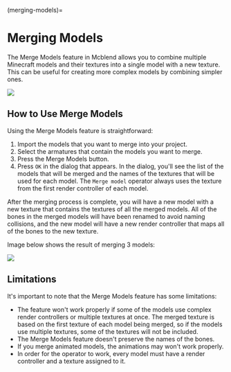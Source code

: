 (merging-models)=
# Merging Models
The Merge Models feature in Mcblend allows you to combine multiple Minecraft models and their textures into a single model with a new texture. This can be useful for creating more complex models by combining simpler ones.

![](/img/modeling/merge_models_button.png)

##  How to Use Merge Models
Using the Merge Models feature is straightforward:

1. Import the models that you want to merge into your project.
2. Select the armatures that contain the models you want to merge.
3. Press the Merge Models button.
4. Press `OK` in the dialog that appears. In the dialog, you'll see the list of the models that will be merged and the names of the textures that will be used for each model. The `Merge model` operator always uses the texture from the first render controller of each model.

After the merging process is complete, you will have a new model with a new texture that contains the textures of all the merged models. All of the bones in the merged models will have been renamed to avoid naming collisions, and the new model will have a new render controller that maps all of the bones to the new texture.

Image below shows the result of merging 3 models:

![](/img/modeling/merged_models.png)

## Limitations
It's important to note that the Merge Models feature has some limitations:

- The feature won't work properly if some of the models use complex render controllers or multiple textures at once. The merged texture is based on the first texture of each model being merged, so if the models use multiple textures, some of the textures will not be included.
- The Merge Models feature doesn't preserve the names of the bones.
- If you merge animated models, the animations may won't work properly.
- In order for the operator to work, every model must have a render controller and a texture assigned to it.
